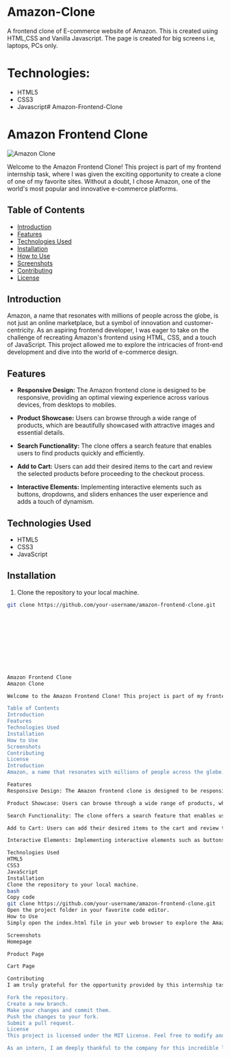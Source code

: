 # Amazon-Clone
A frontend clone of E-commerce website of Amazon. This is created using HTML,CSS and Vanilla Javascript. The page is created for big screens i.e, laptops, PCs only.

# Technologies:
* HTML5
* CSS3
* Javascript# Amazon-Frontend-Clone









# Amazon Frontend Clone

![Amazon Clone](amazon-clone-screenshot.png)

Welcome to the Amazon Frontend Clone! This project is part of my frontend internship task, where I was given the exciting opportunity to create a clone of one of my favorite sites. Without a doubt, I chose Amazon, one of the world's most popular and innovative e-commerce platforms.

## Table of Contents

- [Introduction](#introduction)
- [Features](#features)
- [Technologies Used](#technologies-used)
- [Installation](#installation)
- [How to Use](#how-to-use)
- [Screenshots](#screenshots)
- [Contributing](#contributing)
- [License](#license)

## Introduction

Amazon, a name that resonates with millions of people across the globe, is not just an online marketplace, but a symbol of innovation and customer-centricity. As an aspiring frontend developer, I was eager to take on the challenge of recreating Amazon's frontend using HTML, CSS, and a touch of JavaScript. This project allowed me to explore the intricacies of front-end development and dive into the world of e-commerce design.

## Features

- **Responsive Design:** The Amazon frontend clone is designed to be responsive, providing an optimal viewing experience across various devices, from desktops to mobiles.

- **Product Showcase:** Users can browse through a wide range of products, which are beautifully showcased with attractive images and essential details.

- **Search Functionality:** The clone offers a search feature that enables users to find products quickly and efficiently.

- **Add to Cart:** Users can add their desired items to the cart and review the selected products before proceeding to the checkout process.

- **Interactive Elements:** Implementing interactive elements such as buttons, dropdowns, and sliders enhances the user experience and adds a touch of dynamism.

## Technologies Used

- HTML5
- CSS3
- JavaScript

## Installation

1. Clone the repository to your local machine.

```bash
git clone https://github.com/your-username/amazon-frontend-clone.git











Amazon Frontend Clone
Amazon Clone

Welcome to the Amazon Frontend Clone! This project is part of my frontend internship task, where I was given the exciting opportunity to create a clone of one of my favorite sites. Without a doubt, I chose Amazon, one of the world's most popular and innovative e-commerce platforms.

Table of Contents
Introduction
Features
Technologies Used
Installation
How to Use
Screenshots
Contributing
License
Introduction
Amazon, a name that resonates with millions of people across the globe, is not just an online marketplace, but a symbol of innovation and customer-centricity. As an aspiring frontend developer, I was eager to take on the challenge of recreating Amazon's frontend using HTML, CSS, and a touch of JavaScript. This project allowed me to explore the intricacies of front-end development and dive into the world of e-commerce design.

Features
Responsive Design: The Amazon frontend clone is designed to be responsive, providing an optimal viewing experience across various devices, from desktops to mobiles.

Product Showcase: Users can browse through a wide range of products, which are beautifully showcased with attractive images and essential details.

Search Functionality: The clone offers a search feature that enables users to find products quickly and efficiently.

Add to Cart: Users can add their desired items to the cart and review the selected products before proceeding to the checkout process.

Interactive Elements: Implementing interactive elements such as buttons, dropdowns, and sliders enhances the user experience and adds a touch of dynamism.

Technologies Used
HTML5
CSS3
JavaScript
Installation
Clone the repository to your local machine.
bash
Copy code
git clone https://github.com/your-username/amazon-frontend-clone.git
Open the project folder in your favorite code editor.
How to Use
Simply open the index.html file in your web browser to explore the Amazon frontend clone. Browse through the product listings, use the search function, and add items to your cart to experience the look and feel of Amazon.

Screenshots
Homepage

Product Page

Cart Page

Contributing
I am truly grateful for the opportunity provided by this internship task, and I welcome any feedback, suggestions, or contributions to enhance this project further. If you'd like to contribute, please follow these steps:

Fork the repository.
Create a new branch.
Make your changes and commit them.
Push the changes to your fork.
Submit a pull request.
License
This project is licensed under the MIT License. Feel free to modify and use the code as you please.

As an intern, I am deeply thankful to the company for this incredible learning opportunity. Recreating the Amazon frontend allowed me to sharpen my skills, and I am eager to continue exploring new technologies and advancements in the web development world. I hope you enjoy exploring this Amazon frontend clone as much as I enjoyed creating it!

